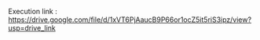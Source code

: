 Execution link : https://drive.google.com/file/d/1xVT6PjAaucB9P66or1ocZ5it5riS3ipz/view?usp=drive_link
